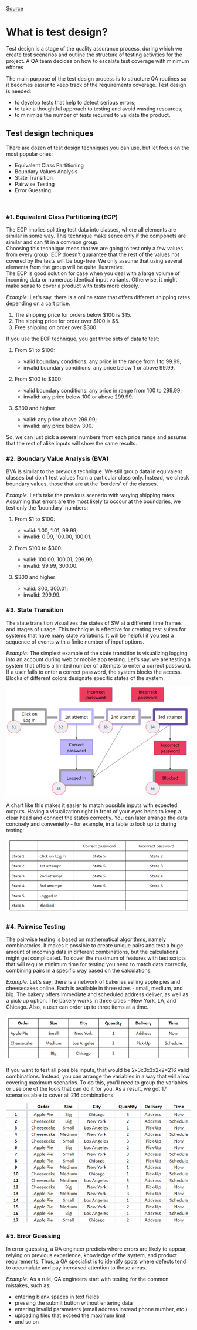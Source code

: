 [Source](https://www.qamadness.com/5-test-design-techniques-qa-engineers-should-know/)

# What is test design?
<p>Test design is a stage of the quality assurance process, during which we create test scenarios and outline the structure of testing activities for the project. A QA team decides on how to escalate test coverage with minimum effores</p>
<p>The main purpose of the test design process is to structure QA routines so it becomes easier to keep track of the requirements coverage. Test design is needed:</p>

- to develop tests that help to detect serious errors;
- to take a thoughtful approach to testing and avoid wasting resources;
- to minimize the number of tests required to validate the product.


## Test design techniques
<p>There are dozen of test design techniques you can use, but let focus on the most popular ones:</p>

- Equivalent Class Partitioning
- Boundary Values Analysis
- State Transition
- Pairwise Testing
- Error Guessing

<br>


### \#1. Equivalent Class Partitioning (ECP)
<p>The ECP implies splitting test data into classes, where all elements are similar in some way. This technique make sence only if the componets are similar and can fit in a common group.<br>
Choosing this technique meas that we are going to test only a few values from every group. ECP doesn't guarantee that the rest of the values not covered by the tests will be bug-free. We only assume that using several elements from the group will be quite illustrative.<br>
The ECP is good solution for case when you deal with a large volume of incoming data or numerous identical input variants. Otherwise, it might make sense to cover a product with tests more closely.</p>

*Example:*
Let's say, there is a online store that offers different shipping rates depending on a cart price.
1. The shipping price for orders below \$100 is \$15.
2. The sipping price for order over \$100 is \$5.
3. Free shipping on order over \$300.

If you use the ECP technique, you get three sets of data to test:

1. From \$1 to $100:
    - valid boundary conditions: any price in the range from 1 to 99.99;
    - invalid boundary conditions: any price below 1 or above 99.99.

2. From \$100 to $300:
    - valid boundary conditions: any price in range from 100 to 299.99;
    - invalid: any price below 100 or above 299.99.

3. \$300 and higher:
    - valid: any price above 299.99;
    - invalid: any price below 300.

So, we can just pick a several numbers from each price range and assume that the rest of alike inputs will show the same results.


### \#2. Boundary Value Analysis (BVA)
BVA is similar to the previous technique. We still group data in equivalent classes but don't test values from a particular class only. Instead, we check boundary values, those that are at the 'borders' of the classes.

*Example:*
Let's take the previous scenario with varying shipping rates. Assuming that errors are the most likely to occour at the boundaries, we test only the 'boundary' numbers:

1. From \$1 to $100:
    - valid: 1.00, 1.01, 99.99;
    - invalid: 0.99, 100.00, 100.01.

2. From \$100 to $300:
    - valid: 100.00, 100.01, 299.99;
    - invalid: 99.99, 300.00.

3. \$300 and higher:
    - valid: 300, 300.01;
    - invalid: 299.99.


### \#3. State Transition
The state transition visualizes the states of SW at a different time frames and stages of usage. This technique is effective for creating test suites for systems that have many state variations. It will be helpful if you test a sequence of events with a finite number of input options.

*Example:*
The simplest example of the state transition is visualizing logging into an account during web or mobile app testing. Let's say, we are testing a system that offers a limited number of attempts to enter a correct password. If a user fails to enter a correct password, the system blocks the access. 
Blocks of different colors designate specific states of the system.

![State transion example \#1](img/state_transition_01.png)

A chart like this makes it easier to match possible inputs with expected outputs. Having a visualization right in front of your eyes helps to keep a clear head and connect the states correctly. You can later arrange the data concisely and convenietly - for example, in a table to look up to during testing:

![State transion example \#2](img/state_transition_02.png)


### \#4. Pairwise Testing
The pairwise testing is based on mathematical algorithms, namely combinatorics. It makes it possible to create unique pairs and test a huge amount of incoming data in different combinations, but the calculations might get complicated. To cover the maximum of features with test scripts that will require minimum time for testing you need to match data correctly, combining pairs in a specific way based on the calculations.

*Example:*
Let's say, there is a network of bakeries selling apple pies and cheesecakes online. Each is available in three sizes - small, medium, and big. The bakery offers immediate and scheduled address deliver, as well as a pick-up option. The bakery works in three cities - New York, LA, and Chicago. Also, a user can order up to three items at a time.

![Pairwise \#1](img/pairwise_01.png)

If you want to test all possible inputs, that would be 2x3x3x3x2x2=216 valid combinations. Instead, you can arrange the variables in a way that will allow covering maximum scenarios. To do this, you'll need to group the variables or use one of the tools that can do it for you. As a result, we got 17 scenarios able to cover all 216 combinations. 

![Pairwise \#2](img/pairwise_02.png)


### \#5. Error Guessing
In error guessing, a QA engineer predicts where errors are likely to appear, relying on previous experience, knowledge of the system, and product requirements. Thus, a QA specialist is to identify spots where defects tend to accumulate and pay increased attention to those areas.

*Example:*
As a rule, QA engineers start with testing for the common mistakes, such as:
- entering blank spaces in text fields
- pressing the submit button without entering data
- entering invalid parameters (email address instead phone number, etc.)
- uploading files that exceed the maximum limit
- and so on